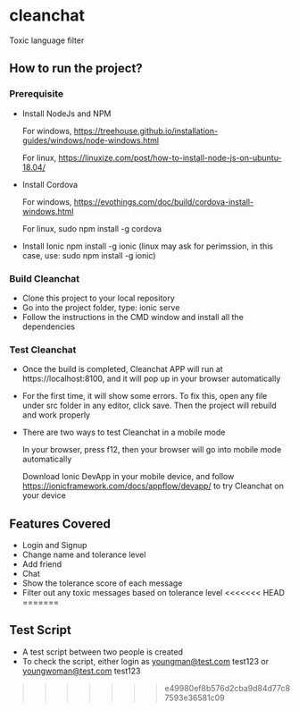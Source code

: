 # cleanchat
Toxic language filter

## How to run the project?

### Prerequisite
* Install NodeJs and NPM

   For windows, https://treehouse.github.io/installation-guides/windows/node-windows.html

   For linux, https://linuxize.com/post/how-to-install-node-js-on-ubuntu-18.04/

* Install Cordova

   For windows, https://evothings.com/doc/build/cordova-install-windows.html
   
   For linux, sudo npm install -g cordova

* Install Ionic
   npm install -g ionic (linux may ask for perimssion, in this case, use: sudo npm install -g ionic)

### Build Cleanchat
* Clone this project to your local repository
* Go into the project folder, type: ionic serve
* Follow the instructions in the CMD window and install all the dependencies 

### Test Cleanchat
* Once the build is completed, Cleanchat APP will run at https://localhost:8100, and it will pop up in your browser automatically
* For the first time, it will show some errors. To fix this, open any file under src folder in any editor, click save. Then the project
will rebuild and work properly
* There are two ways to test Cleanchat in a mobile mode

   In your browser, press f12, then your browser will go into mobile mode automatically
   
   Download Ionic DevApp in your mobile device, and follow https://ionicframework.com/docs/appflow/devapp/ to try Cleanchat on your device

## Features Covered
* Login and Signup
* Change name and tolerance level
* Add friend
* Chat
* Show the tolerance score of each message
* Filter out any toxic messages based on tolerance level
<<<<<<< HEAD
=======

## Test Script
* A test script between two people is created
* To check the script, either login as youngman@test.com test123 or youngwoman@test.com test123
>>>>>>> e49980ef8b576d2cba9d84d77c87593e36581c09
